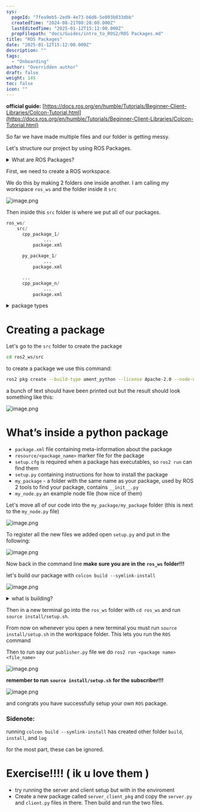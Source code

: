 ```yaml
---
sys:
  pageId: "7fea9eb5-2ed9-4e73-b6d6-5e093b833dbb"
  createdTime: "2024-08-21T00:28:00.000Z"
  lastEditedTime: "2025-01-12T15:12:00.000Z"
  propFilepath: "docs/Guides/intro_to_ROS2/ROS Packages.md"
title: "ROS Packages"
date: "2025-01-12T15:12:00.000Z"
description: ""
tags:
  - "Onboarding"
author: "Overridden author"
draft: false
weight: 145
toc: false
icon: ""
---
```


**official guide:** [https://docs.ros.org/en/humble/Tutorials/Beginner-Client-Libraries/Colcon-Tutorial.html](https://docs.ros.org/en/humble/Tutorials/Beginner-Client-Libraries/Colcon-Tutorial.html)

So far we have made multiple files and our folder is getting messy.

Let's structure our project by using ROS Packages.

<details>

<summary>What are ROS Packages?</summary>

ROS Packages are, as the name implies, packages of code that are highly sharable between ROS developers.

They consist of a folder, `package.xml` file, and source code

```python
      cpp_package_1/
		      ... imagine much code files here ..
          package.xml
```

</details>

First, we need to create a ROS workspace.

We do this by making 2 folders one inside another. I am calling my workspace `ros_ws` and the folder inside it `src`

![image.png](https://prod-files-secure.s3.us-west-2.amazonaws.com/d518164a-d88e-44d1-a4ee-3adb3bd8bce0/70706947-fd18-4537-a67b-e12946812d31/image.png?X-Amz-Algorithm=AWS4-HMAC-SHA256&X-Amz-Content-Sha256=UNSIGNED-PAYLOAD&X-Amz-Credential=ASIAZI2LB4665KVLJ54G%2F20250516%2Fus-west-2%2Fs3%2Faws4_request&X-Amz-Date=20250516T230901Z&X-Amz-Expires=3600&X-Amz-Security-Token=IQoJb3JpZ2luX2VjEJf%2F%2F%2F%2F%2F%2F%2F%2F%2F%2FwEaCXVzLXdlc3QtMiJGMEQCIF2crnvrxWBfSWonnq7jdpNbzSYlAx45JdE1CeyNrRPVAiAInb%2FK3Mwu26GtkBf4pp44%2FUKlESBsqx6ZQQFWM2gKLyr%2FAwhQEAAaDDYzNzQyMzE4MzgwNSIMsGjW31utfCNqvat5KtwDwC83r9sVl7k2Du9czF8SyuyCpI7TrJvK9kCRW1H6bojZsRJhQKw9IK7W735rmhz3tvxDS8WrGk7M%2FC8VU6SmbA%2FON74GQsMrHoQhKh0AyFJOUAfWdAItziUMJm4cprCI0wBwc5IP%2BDRbagTdn%2FlW7MFEaXRlYvZEzs9SWSYaPZDsoEjCvLY2Py5RuZRZIeA8Yp2s%2BJp26JC%2FbuRgF9o1AgjcO44n9SykPx6VpwM%2BQu4ybmCOJtVChG3pWo28L93dOo9Y9wY6wD3t14H2k6ksLZtzIRTZOTBvnBpst4GUIpS6s7F%2BklhFxn3XkAKOug9TRQu2fUsp7SMJ1YhK9VAlj%2FPVIQJTKyedZJvz5sP1uVuEhtbCAIMJYqjdTvmWKLgcyQtUBqENxEX2DjgoIguN648Ki1eR0HaqBV7t%2FaK1L%2BHD1AE0eoxOi4nXZJE96R9JuGnKizwRRphLZLccmO3atcLsnQ0SmNoCb9e4M3Kwp2xrw%2By0Y7gFm5CXM7HUo%2BQlp2eiysCvC9camXeN1sLlKhEqaYv2U3m7fPq7RxT%2BbeUO9z%2B7%2FxbP2%2B%2BcI2rC2%2F52qMv9THuBi%2Fa9yCrsrV%2FtpGGmj15e1Ut5eFF3Vmi%2FsmH%2Fu2ondCgJ8QcynlYwjvmewQY6pgGi9NOHtrL5F47OMgAbzHlIvkTCfqVq7kOncvMX8kgR8Z4lo6AQqvRvUAVW946rAikpk%2FsFjAiz%2Fme9hwGHepsvg1%2Fx570AAHMQFrHoM3R2Q%2FPpLgRw6IkYq5B0C8z%2BVZxrIlIU%2F9yAsP2OqaUmF08DXM%2BaRgX0D0bS21uwFFqoitmt2o6u%2FHDzSQZJE6vVkNs4prujUjq3YJAaNrWyEx9ZjZWzjZnk&X-Amz-Signature=7e4e3f0450ff0fbd57bb7b11c5a6f140899024db14747475d339eef3968ef38b&X-Amz-SignedHeaders=host&x-id=GetObject)

Then inside this `src` folder is where we put all of our packages.

```python
ros_ws/
    src/
      cpp_package_1/
		      ...
          package.xml

      py_package_1/
		      ...
          package.xml

      ...
      cpp_package_n/
		      ...
          package.xml

```

<details>

<summary>package types</summary>

packages can be either `C++` or python.

the intern file structure is different for each but for this guide we will stick to creating python packages

</details>

# Creating a package

Let's go to the `src` folder to create the package

```bash
cd ros2_ws/src
```

to create a package we use this command:

```bash
ros2 pkg create --build-type ament_python --license Apache-2.0 --node-name my_node my_package
```

a bunch of text should have been printed out but the result should look something like this:

![image.png](https://prod-files-secure.s3.us-west-2.amazonaws.com/d518164a-d88e-44d1-a4ee-3adb3bd8bce0/e6cf1e3f-8512-4a3e-b131-079f800bf3e8/image.png?X-Amz-Algorithm=AWS4-HMAC-SHA256&X-Amz-Content-Sha256=UNSIGNED-PAYLOAD&X-Amz-Credential=ASIAZI2LB4665KVLJ54G%2F20250516%2Fus-west-2%2Fs3%2Faws4_request&X-Amz-Date=20250516T230901Z&X-Amz-Expires=3600&X-Amz-Security-Token=IQoJb3JpZ2luX2VjEJf%2F%2F%2F%2F%2F%2F%2F%2F%2F%2FwEaCXVzLXdlc3QtMiJGMEQCIF2crnvrxWBfSWonnq7jdpNbzSYlAx45JdE1CeyNrRPVAiAInb%2FK3Mwu26GtkBf4pp44%2FUKlESBsqx6ZQQFWM2gKLyr%2FAwhQEAAaDDYzNzQyMzE4MzgwNSIMsGjW31utfCNqvat5KtwDwC83r9sVl7k2Du9czF8SyuyCpI7TrJvK9kCRW1H6bojZsRJhQKw9IK7W735rmhz3tvxDS8WrGk7M%2FC8VU6SmbA%2FON74GQsMrHoQhKh0AyFJOUAfWdAItziUMJm4cprCI0wBwc5IP%2BDRbagTdn%2FlW7MFEaXRlYvZEzs9SWSYaPZDsoEjCvLY2Py5RuZRZIeA8Yp2s%2BJp26JC%2FbuRgF9o1AgjcO44n9SykPx6VpwM%2BQu4ybmCOJtVChG3pWo28L93dOo9Y9wY6wD3t14H2k6ksLZtzIRTZOTBvnBpst4GUIpS6s7F%2BklhFxn3XkAKOug9TRQu2fUsp7SMJ1YhK9VAlj%2FPVIQJTKyedZJvz5sP1uVuEhtbCAIMJYqjdTvmWKLgcyQtUBqENxEX2DjgoIguN648Ki1eR0HaqBV7t%2FaK1L%2BHD1AE0eoxOi4nXZJE96R9JuGnKizwRRphLZLccmO3atcLsnQ0SmNoCb9e4M3Kwp2xrw%2By0Y7gFm5CXM7HUo%2BQlp2eiysCvC9camXeN1sLlKhEqaYv2U3m7fPq7RxT%2BbeUO9z%2B7%2FxbP2%2B%2BcI2rC2%2F52qMv9THuBi%2Fa9yCrsrV%2FtpGGmj15e1Ut5eFF3Vmi%2FsmH%2Fu2ondCgJ8QcynlYwjvmewQY6pgGi9NOHtrL5F47OMgAbzHlIvkTCfqVq7kOncvMX8kgR8Z4lo6AQqvRvUAVW946rAikpk%2FsFjAiz%2Fme9hwGHepsvg1%2Fx570AAHMQFrHoM3R2Q%2FPpLgRw6IkYq5B0C8z%2BVZxrIlIU%2F9yAsP2OqaUmF08DXM%2BaRgX0D0bS21uwFFqoitmt2o6u%2FHDzSQZJE6vVkNs4prujUjq3YJAaNrWyEx9ZjZWzjZnk&X-Amz-Signature=54d734c0b808d93210b424961aa8440b30e3816af0abbc3bc6478dbc6b938128&X-Amz-SignedHeaders=host&x-id=GetObject)

# What’s inside a python package

- `package.xml` file containing meta-information about the package
- `resource/<package_name>` marker file for the package
- `setup.cfg` is required when a package has executables, so `ros2 run` can find them
- `setup.py` containing instructions for how to install the package
- `my_package` - a folder with the same name as your package, used by ROS 2 tools to find your package, contains `__init__.py`
- `my_node.py` an example node file (how nice of them)

Let's move all of our code into the `my_package/my_package` folder (this is next to the `my_node.py` file)

![image.png](https://prod-files-secure.s3.us-west-2.amazonaws.com/d518164a-d88e-44d1-a4ee-3adb3bd8bce0/9ce58f11-0da9-4d3e-b86d-506a9685d378/image.png?X-Amz-Algorithm=AWS4-HMAC-SHA256&X-Amz-Content-Sha256=UNSIGNED-PAYLOAD&X-Amz-Credential=ASIAZI2LB4665KVLJ54G%2F20250516%2Fus-west-2%2Fs3%2Faws4_request&X-Amz-Date=20250516T230901Z&X-Amz-Expires=3600&X-Amz-Security-Token=IQoJb3JpZ2luX2VjEJf%2F%2F%2F%2F%2F%2F%2F%2F%2F%2FwEaCXVzLXdlc3QtMiJGMEQCIF2crnvrxWBfSWonnq7jdpNbzSYlAx45JdE1CeyNrRPVAiAInb%2FK3Mwu26GtkBf4pp44%2FUKlESBsqx6ZQQFWM2gKLyr%2FAwhQEAAaDDYzNzQyMzE4MzgwNSIMsGjW31utfCNqvat5KtwDwC83r9sVl7k2Du9czF8SyuyCpI7TrJvK9kCRW1H6bojZsRJhQKw9IK7W735rmhz3tvxDS8WrGk7M%2FC8VU6SmbA%2FON74GQsMrHoQhKh0AyFJOUAfWdAItziUMJm4cprCI0wBwc5IP%2BDRbagTdn%2FlW7MFEaXRlYvZEzs9SWSYaPZDsoEjCvLY2Py5RuZRZIeA8Yp2s%2BJp26JC%2FbuRgF9o1AgjcO44n9SykPx6VpwM%2BQu4ybmCOJtVChG3pWo28L93dOo9Y9wY6wD3t14H2k6ksLZtzIRTZOTBvnBpst4GUIpS6s7F%2BklhFxn3XkAKOug9TRQu2fUsp7SMJ1YhK9VAlj%2FPVIQJTKyedZJvz5sP1uVuEhtbCAIMJYqjdTvmWKLgcyQtUBqENxEX2DjgoIguN648Ki1eR0HaqBV7t%2FaK1L%2BHD1AE0eoxOi4nXZJE96R9JuGnKizwRRphLZLccmO3atcLsnQ0SmNoCb9e4M3Kwp2xrw%2By0Y7gFm5CXM7HUo%2BQlp2eiysCvC9camXeN1sLlKhEqaYv2U3m7fPq7RxT%2BbeUO9z%2B7%2FxbP2%2B%2BcI2rC2%2F52qMv9THuBi%2Fa9yCrsrV%2FtpGGmj15e1Ut5eFF3Vmi%2FsmH%2Fu2ondCgJ8QcynlYwjvmewQY6pgGi9NOHtrL5F47OMgAbzHlIvkTCfqVq7kOncvMX8kgR8Z4lo6AQqvRvUAVW946rAikpk%2FsFjAiz%2Fme9hwGHepsvg1%2Fx570AAHMQFrHoM3R2Q%2FPpLgRw6IkYq5B0C8z%2BVZxrIlIU%2F9yAsP2OqaUmF08DXM%2BaRgX0D0bS21uwFFqoitmt2o6u%2FHDzSQZJE6vVkNs4prujUjq3YJAaNrWyEx9ZjZWzjZnk&X-Amz-Signature=147a1867e223eaea623560e1328083c7c1bfa2d27cd51a0d011c90e105b3ebb8&X-Amz-SignedHeaders=host&x-id=GetObject)

To register all the new files we added open `setup.py` and put in the following:

![image.png](https://prod-files-secure.s3.us-west-2.amazonaws.com/d518164a-d88e-44d1-a4ee-3adb3bd8bce0/1cd7c262-4cae-4496-9d75-c178537d24a2/image.png?X-Amz-Algorithm=AWS4-HMAC-SHA256&X-Amz-Content-Sha256=UNSIGNED-PAYLOAD&X-Amz-Credential=ASIAZI2LB4665KVLJ54G%2F20250516%2Fus-west-2%2Fs3%2Faws4_request&X-Amz-Date=20250516T230901Z&X-Amz-Expires=3600&X-Amz-Security-Token=IQoJb3JpZ2luX2VjEJf%2F%2F%2F%2F%2F%2F%2F%2F%2F%2FwEaCXVzLXdlc3QtMiJGMEQCIF2crnvrxWBfSWonnq7jdpNbzSYlAx45JdE1CeyNrRPVAiAInb%2FK3Mwu26GtkBf4pp44%2FUKlESBsqx6ZQQFWM2gKLyr%2FAwhQEAAaDDYzNzQyMzE4MzgwNSIMsGjW31utfCNqvat5KtwDwC83r9sVl7k2Du9czF8SyuyCpI7TrJvK9kCRW1H6bojZsRJhQKw9IK7W735rmhz3tvxDS8WrGk7M%2FC8VU6SmbA%2FON74GQsMrHoQhKh0AyFJOUAfWdAItziUMJm4cprCI0wBwc5IP%2BDRbagTdn%2FlW7MFEaXRlYvZEzs9SWSYaPZDsoEjCvLY2Py5RuZRZIeA8Yp2s%2BJp26JC%2FbuRgF9o1AgjcO44n9SykPx6VpwM%2BQu4ybmCOJtVChG3pWo28L93dOo9Y9wY6wD3t14H2k6ksLZtzIRTZOTBvnBpst4GUIpS6s7F%2BklhFxn3XkAKOug9TRQu2fUsp7SMJ1YhK9VAlj%2FPVIQJTKyedZJvz5sP1uVuEhtbCAIMJYqjdTvmWKLgcyQtUBqENxEX2DjgoIguN648Ki1eR0HaqBV7t%2FaK1L%2BHD1AE0eoxOi4nXZJE96R9JuGnKizwRRphLZLccmO3atcLsnQ0SmNoCb9e4M3Kwp2xrw%2By0Y7gFm5CXM7HUo%2BQlp2eiysCvC9camXeN1sLlKhEqaYv2U3m7fPq7RxT%2BbeUO9z%2B7%2FxbP2%2B%2BcI2rC2%2F52qMv9THuBi%2Fa9yCrsrV%2FtpGGmj15e1Ut5eFF3Vmi%2FsmH%2Fu2ondCgJ8QcynlYwjvmewQY6pgGi9NOHtrL5F47OMgAbzHlIvkTCfqVq7kOncvMX8kgR8Z4lo6AQqvRvUAVW946rAikpk%2FsFjAiz%2Fme9hwGHepsvg1%2Fx570AAHMQFrHoM3R2Q%2FPpLgRw6IkYq5B0C8z%2BVZxrIlIU%2F9yAsP2OqaUmF08DXM%2BaRgX0D0bS21uwFFqoitmt2o6u%2FHDzSQZJE6vVkNs4prujUjq3YJAaNrWyEx9ZjZWzjZnk&X-Amz-Signature=fe6b8fd2d1387937ae3542c0bf0b64aa346b1c88626c989da325bba1a41f7af4&X-Amz-SignedHeaders=host&x-id=GetObject)

Now back in the command line **make sure you are in the** **`ros_ws`** **folder!!!**

let's build our package with `colcon build --symlink-install`

![image.png](https://prod-files-secure.s3.us-west-2.amazonaws.com/d518164a-d88e-44d1-a4ee-3adb3bd8bce0/2f2a0d27-b173-48fd-b189-5f5c0ce65619/image.png?X-Amz-Algorithm=AWS4-HMAC-SHA256&X-Amz-Content-Sha256=UNSIGNED-PAYLOAD&X-Amz-Credential=ASIAZI2LB4665KVLJ54G%2F20250516%2Fus-west-2%2Fs3%2Faws4_request&X-Amz-Date=20250516T230901Z&X-Amz-Expires=3600&X-Amz-Security-Token=IQoJb3JpZ2luX2VjEJf%2F%2F%2F%2F%2F%2F%2F%2F%2F%2FwEaCXVzLXdlc3QtMiJGMEQCIF2crnvrxWBfSWonnq7jdpNbzSYlAx45JdE1CeyNrRPVAiAInb%2FK3Mwu26GtkBf4pp44%2FUKlESBsqx6ZQQFWM2gKLyr%2FAwhQEAAaDDYzNzQyMzE4MzgwNSIMsGjW31utfCNqvat5KtwDwC83r9sVl7k2Du9czF8SyuyCpI7TrJvK9kCRW1H6bojZsRJhQKw9IK7W735rmhz3tvxDS8WrGk7M%2FC8VU6SmbA%2FON74GQsMrHoQhKh0AyFJOUAfWdAItziUMJm4cprCI0wBwc5IP%2BDRbagTdn%2FlW7MFEaXRlYvZEzs9SWSYaPZDsoEjCvLY2Py5RuZRZIeA8Yp2s%2BJp26JC%2FbuRgF9o1AgjcO44n9SykPx6VpwM%2BQu4ybmCOJtVChG3pWo28L93dOo9Y9wY6wD3t14H2k6ksLZtzIRTZOTBvnBpst4GUIpS6s7F%2BklhFxn3XkAKOug9TRQu2fUsp7SMJ1YhK9VAlj%2FPVIQJTKyedZJvz5sP1uVuEhtbCAIMJYqjdTvmWKLgcyQtUBqENxEX2DjgoIguN648Ki1eR0HaqBV7t%2FaK1L%2BHD1AE0eoxOi4nXZJE96R9JuGnKizwRRphLZLccmO3atcLsnQ0SmNoCb9e4M3Kwp2xrw%2By0Y7gFm5CXM7HUo%2BQlp2eiysCvC9camXeN1sLlKhEqaYv2U3m7fPq7RxT%2BbeUO9z%2B7%2FxbP2%2B%2BcI2rC2%2F52qMv9THuBi%2Fa9yCrsrV%2FtpGGmj15e1Ut5eFF3Vmi%2FsmH%2Fu2ondCgJ8QcynlYwjvmewQY6pgGi9NOHtrL5F47OMgAbzHlIvkTCfqVq7kOncvMX8kgR8Z4lo6AQqvRvUAVW946rAikpk%2FsFjAiz%2Fme9hwGHepsvg1%2Fx570AAHMQFrHoM3R2Q%2FPpLgRw6IkYq5B0C8z%2BVZxrIlIU%2F9yAsP2OqaUmF08DXM%2BaRgX0D0bS21uwFFqoitmt2o6u%2FHDzSQZJE6vVkNs4prujUjq3YJAaNrWyEx9ZjZWzjZnk&X-Amz-Signature=c3bed58c5e48703e1ed4a6e175b0fb020c14fe50a167de31aed6a9cde37778ba&X-Amz-SignedHeaders=host&x-id=GetObject)

<details>

<summary>what is building?</summary>

if you are a CS major at Rose-Hulman you will learn the answer to this in CSSE132

but TLDR; is it combines all the code files into one program that can be run easily 

</details>

Then in a new terminal go into the `ros_ws` folder with `cd ros_ws` and run `source install/setup.sh`. 

From now on whenever you open a new terminal you must run `source install/setup.sh` in the workspace folder. This lets you run the `ROS` command

Then to run say our `publisher.py` file we do `ros2 run <package name> <file_name>`

![image.png](https://prod-files-secure.s3.us-west-2.amazonaws.com/d518164a-d88e-44d1-a4ee-3adb3bd8bce0/4f4b1219-3a44-4632-aa0a-ce3471699f59/image.png?X-Amz-Algorithm=AWS4-HMAC-SHA256&X-Amz-Content-Sha256=UNSIGNED-PAYLOAD&X-Amz-Credential=ASIAZI2LB4665KVLJ54G%2F20250516%2Fus-west-2%2Fs3%2Faws4_request&X-Amz-Date=20250516T230901Z&X-Amz-Expires=3600&X-Amz-Security-Token=IQoJb3JpZ2luX2VjEJf%2F%2F%2F%2F%2F%2F%2F%2F%2F%2FwEaCXVzLXdlc3QtMiJGMEQCIF2crnvrxWBfSWonnq7jdpNbzSYlAx45JdE1CeyNrRPVAiAInb%2FK3Mwu26GtkBf4pp44%2FUKlESBsqx6ZQQFWM2gKLyr%2FAwhQEAAaDDYzNzQyMzE4MzgwNSIMsGjW31utfCNqvat5KtwDwC83r9sVl7k2Du9czF8SyuyCpI7TrJvK9kCRW1H6bojZsRJhQKw9IK7W735rmhz3tvxDS8WrGk7M%2FC8VU6SmbA%2FON74GQsMrHoQhKh0AyFJOUAfWdAItziUMJm4cprCI0wBwc5IP%2BDRbagTdn%2FlW7MFEaXRlYvZEzs9SWSYaPZDsoEjCvLY2Py5RuZRZIeA8Yp2s%2BJp26JC%2FbuRgF9o1AgjcO44n9SykPx6VpwM%2BQu4ybmCOJtVChG3pWo28L93dOo9Y9wY6wD3t14H2k6ksLZtzIRTZOTBvnBpst4GUIpS6s7F%2BklhFxn3XkAKOug9TRQu2fUsp7SMJ1YhK9VAlj%2FPVIQJTKyedZJvz5sP1uVuEhtbCAIMJYqjdTvmWKLgcyQtUBqENxEX2DjgoIguN648Ki1eR0HaqBV7t%2FaK1L%2BHD1AE0eoxOi4nXZJE96R9JuGnKizwRRphLZLccmO3atcLsnQ0SmNoCb9e4M3Kwp2xrw%2By0Y7gFm5CXM7HUo%2BQlp2eiysCvC9camXeN1sLlKhEqaYv2U3m7fPq7RxT%2BbeUO9z%2B7%2FxbP2%2B%2BcI2rC2%2F52qMv9THuBi%2Fa9yCrsrV%2FtpGGmj15e1Ut5eFF3Vmi%2FsmH%2Fu2ondCgJ8QcynlYwjvmewQY6pgGi9NOHtrL5F47OMgAbzHlIvkTCfqVq7kOncvMX8kgR8Z4lo6AQqvRvUAVW946rAikpk%2FsFjAiz%2Fme9hwGHepsvg1%2Fx570AAHMQFrHoM3R2Q%2FPpLgRw6IkYq5B0C8z%2BVZxrIlIU%2F9yAsP2OqaUmF08DXM%2BaRgX0D0bS21uwFFqoitmt2o6u%2FHDzSQZJE6vVkNs4prujUjq3YJAaNrWyEx9ZjZWzjZnk&X-Amz-Signature=f166aabb7bb9c3f1977bf1597aed726cb2bb71af0039ebafd3f4e16eff2e0932&X-Amz-SignedHeaders=host&x-id=GetObject)

**remember to run** **`source install/setup.sh`** **for the subscriber!!!**

![image.png](https://prod-files-secure.s3.us-west-2.amazonaws.com/d518164a-d88e-44d1-a4ee-3adb3bd8bce0/02121119-dad4-49ec-8356-c956108b4243/image.png?X-Amz-Algorithm=AWS4-HMAC-SHA256&X-Amz-Content-Sha256=UNSIGNED-PAYLOAD&X-Amz-Credential=ASIAZI2LB4665KVLJ54G%2F20250516%2Fus-west-2%2Fs3%2Faws4_request&X-Amz-Date=20250516T230901Z&X-Amz-Expires=3600&X-Amz-Security-Token=IQoJb3JpZ2luX2VjEJf%2F%2F%2F%2F%2F%2F%2F%2F%2F%2FwEaCXVzLXdlc3QtMiJGMEQCIF2crnvrxWBfSWonnq7jdpNbzSYlAx45JdE1CeyNrRPVAiAInb%2FK3Mwu26GtkBf4pp44%2FUKlESBsqx6ZQQFWM2gKLyr%2FAwhQEAAaDDYzNzQyMzE4MzgwNSIMsGjW31utfCNqvat5KtwDwC83r9sVl7k2Du9czF8SyuyCpI7TrJvK9kCRW1H6bojZsRJhQKw9IK7W735rmhz3tvxDS8WrGk7M%2FC8VU6SmbA%2FON74GQsMrHoQhKh0AyFJOUAfWdAItziUMJm4cprCI0wBwc5IP%2BDRbagTdn%2FlW7MFEaXRlYvZEzs9SWSYaPZDsoEjCvLY2Py5RuZRZIeA8Yp2s%2BJp26JC%2FbuRgF9o1AgjcO44n9SykPx6VpwM%2BQu4ybmCOJtVChG3pWo28L93dOo9Y9wY6wD3t14H2k6ksLZtzIRTZOTBvnBpst4GUIpS6s7F%2BklhFxn3XkAKOug9TRQu2fUsp7SMJ1YhK9VAlj%2FPVIQJTKyedZJvz5sP1uVuEhtbCAIMJYqjdTvmWKLgcyQtUBqENxEX2DjgoIguN648Ki1eR0HaqBV7t%2FaK1L%2BHD1AE0eoxOi4nXZJE96R9JuGnKizwRRphLZLccmO3atcLsnQ0SmNoCb9e4M3Kwp2xrw%2By0Y7gFm5CXM7HUo%2BQlp2eiysCvC9camXeN1sLlKhEqaYv2U3m7fPq7RxT%2BbeUO9z%2B7%2FxbP2%2B%2BcI2rC2%2F52qMv9THuBi%2Fa9yCrsrV%2FtpGGmj15e1Ut5eFF3Vmi%2FsmH%2Fu2ondCgJ8QcynlYwjvmewQY6pgGi9NOHtrL5F47OMgAbzHlIvkTCfqVq7kOncvMX8kgR8Z4lo6AQqvRvUAVW946rAikpk%2FsFjAiz%2Fme9hwGHepsvg1%2Fx570AAHMQFrHoM3R2Q%2FPpLgRw6IkYq5B0C8z%2BVZxrIlIU%2F9yAsP2OqaUmF08DXM%2BaRgX0D0bS21uwFFqoitmt2o6u%2FHDzSQZJE6vVkNs4prujUjq3YJAaNrWyEx9ZjZWzjZnk&X-Amz-Signature=de1a7316d00c605b991b9bdc21caa15fcdf5dd0eb267d8e35c5a9b2c69e0f546&X-Amz-SignedHeaders=host&x-id=GetObject)

and congrats you have successfully setup your own `ROS` package.

### Sidenote:

running `colcon build --symlink-install` has created other folder `build`, `install`, and `log`

for the most part, these can be ignored.

# Exercise!!!! ( ik u love them )

- try running the server and client setup but with in the enviroment
- Create a new package called `server_client_pkg` and copy the `server.py` and `client.py` files in there. Then build and run the two files.
